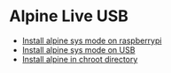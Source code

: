 # Alpine Live USB

- [Install alpine sys mode on raspberrypi](docs/INSTALL_ALPINE_SYS_RASPBERRY_PI.md)
- [Install alpine sys mode on USB](docs/INSTALL_ALPINE_LIVE_USB.md)
- [Install alpine in chroot directory](scripts/mini-chroot.sh)
